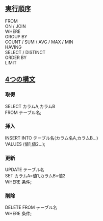 ## [実行順序](https://prog-8.com/slides?displayed_id=6301&lesson=180)
FROM  
ON / JOIN  
WHERE  
GROUP BY  
COUNT / SUM / AVG / MAX / MIN  
HAVING   
SELECT / DISTINCT  
ORDER BY  
LIMIT

## [4つの構文](https://prog-8.com/slides?displayed_id=10725&lesson=319)
### 取得
SELECT カラムA,カラムB  
FROM テーブル名;
### 挿入
INSERT INTO テーブル名(カラム名A,カラムB...)  
VALUES (値1,値2...);
### 更新
UPDATE テーブル名  
SET カラムA=値1,カラムB=値2  
WHERE 条件;
### 削除
DELETE FROM テーブル名  
WHERE 条件;
